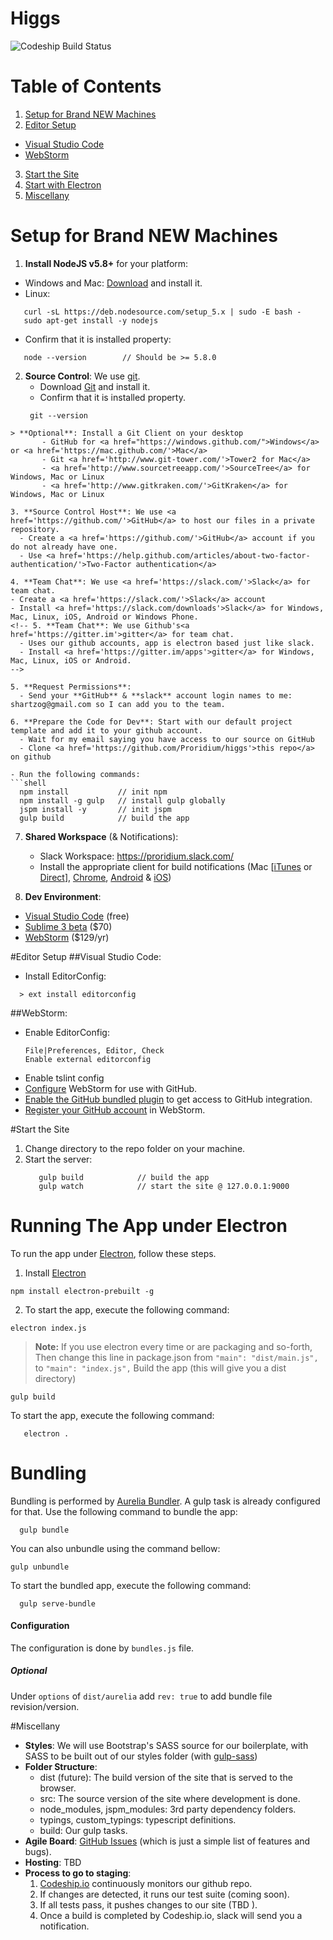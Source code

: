 Higgs
==============

![Codeship Build Status](https://codeship.com/projects/45f97ca0-e487-0131-f05a-5211e4dcf742/status?branch=master)

# Table of Contents
1. [Setup for Brand NEW Machines](#setup)
2. [Editor Setup](#editor)
  - [Visual Studio Code](#editor-vscode)
  - [WebStorm](#editor-webstorm)
3. [Start the Site](#start)
4. [Start with Electron](#electron)
5. [Miscellany](#misc)

# Setup for Brand NEW Machines<a name="setup"></a>
1. **Install NodeJS v5.8+** for your platform: 
 - Windows and Mac: <a href='https://nodejs.org/en/download/stable/'>Download</a> and install it.
 - Linux:
 ```shell
    curl -sL https://deb.nodesource.com/setup_5.x | sudo -E bash -
    sudo apt-get install -y nodejs
 ```
  
 - Confirm that it is installed property:
 ```shell
    node --version        // Should be >= 5.8.0
 ```

2. **Source Control**: We use <a href='http://git-scm.com/'>git</a>.
	- Download <a href='https://git-scm.com/downloads'>Git</a> and install it.
	- Confirm that it is installed property. 
	```shell
     git --version
  ```
  > **Optional**: Install a Git Client on your desktop
		 - GitHub for <a href="https://windows.github.com/">Windows</a> or <a href='https://mac.github.com/'>Mac</a>
		 - Git <a href='http://www.git-tower.com/'>Tower2 for Mac</a>
		 - <a href='http://www.sourcetreeapp.com/'>SourceTree</a> for Windows, Mac or Linux
         - <a href='http://www.gitkraken.com/'>GitKraken</a> for Windows, Mac or Linux
      
3. **Source Control Host**: We use <a href='https://github.com/'>GitHub</a> to host our files in a private repository.
	- Create a <a href='https://github.com/'>GitHub</a> account if you do not already have one.
	- Use <a href='https://help.github.com/articles/about-two-factor-authentication/'>Two-Factor authentication</a>

4. **Team Chat**: We use <a href='https://slack.com/'>Slack</a> for team chat.
  - Create a <a href='https://slack.com/'>Slack</a> account
  - Install <a href='https://slack.com/downloads'>Slack</a> for Windows, Mac, Linux, iOS, Android or Windows Phone.
  <!-- 5. **Team Chat**: We use Github's<a href='https://gitter.im'>gitter</a> for team chat.
    - Uses our github accounts, app is electron based just like slack.
    - Install <a href='https://gitter.im/apps'>gitter</a> for Windows, Mac, Linux, iOS or Android.
  -->

5. **Request Permissions**:
	- Send your **GitHub** & **slack** account login names to me: shartzog@gmail.com so I can add you to the team.
  
6. **Prepare the Code for Dev**: Start with our default project template and add it to your github account.
	- Wait for my email saying you have access to our source on GitHub
	- Clone <a href='https://github.com/Proridium/higgs'>this repo</a> on github
  
  - Run the following commands:
  ```shell
    npm install           // init npm
    npm install -g gulp   // install gulp globally
    jspm install -y       // init jspm
    gulp build            // build the app
  ```

7. <b>Shared Workspace</b> (& Notifications):
	- Slack Workspace: <https://proridium.slack.com/>
	- Install the appropriate client for build notifications (Mac [<a href='https://itunes.apple.com/us/app/slack/id803453959?mt=12'>iTunes</a> or <a href='http://slack.com/ssb/download-osx'>Direct</a>], <a href='https://chrome.google.com/webstore/detail/slack/jeogkiiogjbmhklcnbgkdcjoioegiknm?hl=en-US'>Chrome</a>, <a href='https://play.google.com/store/apps/details?id=com.Slack&hl=en'>Android</a> & <a href='https://itunes.apple.com/us/app/slack-team-communication/id618783545?mt=8'>iOS</a>)

8. <b>Dev Environment</b>:
  - <a href='http://code.visualstudio.com/download/'>Visual Studio Code</a> (free)
  - <a href='https://www.sublimetext.com/3'>Sublime 3 beta</a> ($70)
  - <a href='https://www.jetbrains.com/webstorm/download/'>WebStorm</a> ($129/yr)
  

#Editor Setup<a name="editor"></a>
##Visual Studio Code:<a name="editor-vscode"></a>
  - Install EditorConfig:
  ```shell
    > ext install editorconfig
  ```

##WebStorm:<a name="editor-webstorm"></a>
  - Enable EditorConfig: <pre><code>File|Preferences, Editor, Check Enable external editorconfig</code></pre>
  - Enable tslint config
  - <a href='https://www.jetbrains.com/webstorm/webhelp/using-github-integration.html'>Configure</a> WebStorm for use with GitHub.
  - <a href='https://www.jetbrains.com/webstorm/webhelp/installing-updating-and-uninstalling-repository-plugins.html'>Enable the GitHub bundled plugin</a> to get access to GitHub integration.
  - <a href='https://www.jetbrains.com/webstorm/webhelp/registering-github-account-in-webstorm.html'>Register your GitHub account</a> in WebStorm.

#Start the Site<a name="start"></a>
1. Change directory to the repo folder on your machine.
2. Start the server:
   ```shell
      gulp build            // build the app
      gulp watch            // start the site @ 127.0.0.1:9000
   ```

# Running The App under Electron<a name="electron">

To run the app under [Electron](http://electron.atom.io), follow these steps.

1. Install [Electron](http://electron.atom.io)

  ```shell
  npm install electron-prebuilt -g
  ```
2. To start the app, execute the following command:

  ```shell
  electron index.js
  ```
>**Note:** If you use electron every time or are packaging and so-forth, Then change this line in package.json from
`"main": "dist/main.js",` to `"main": "index.js",`
Build the app (this will give you a dist directory)
```shell
gulp build
```
To start the app, execute the following command:
```shell
   electron .
```

# Bundling<a name="bundling"></a>

Bundling is performed by [Aurelia Bundler](http://github.com/aurelia/bundler). A gulp task is already configured for that. Use the following command to bundle the app:

  ```shell
    gulp bundle
  ```

You can also unbundle using the command bellow:

  ```shell
  gulp unbundle
  ```

To start the bundled app, execute the following command:

  ```shell
    gulp serve-bundle
  ```
#### Configuration

The configuration is done by ```bundles.js``` file.

##### Optional
Under ```options``` of ```dist/aurelia``` add ```rev: true``` to add bundle file revision/version.



#Miscellany<a name="misc"></a>
* **Styles**: We will use Bootstrap's SASS source for our boilerplate, with SASS to be built out of our styles folder (with <a href='https://github.com/dlmanning/gulp-sass'>gulp-sass</a>)
* **Folder Structure**:
	- dist (future): The build version of the site that is served to the browser.
	- src: The source version of the site where development is done.
	- node_modules, jspm_modules: 3rd party dependency folders.
  - typings, custom_typings: typescript definitions.
  - build: Our gulp tasks.
* **Agile Board**: <a href='https://github.com/proridium/higgs/issues'>GitHub Issues</a> (which is just a simple list of features and bugs).
* **Hosting**: TBD
* **Process to go to staging**:
	1. <a href='https://codeship.io/projects/25616'>Codeship.io</a> continuously monitors our github repo.
	2. If changes are detected, it runs our test suite (coming soon).
	3. If all tests pass, it pushes changes to our site (TBD <!-- <http://proridium.nodejitsu.com/> -->).
	4. Once a build is completed by Codeship.io, slack will send you a notification.
